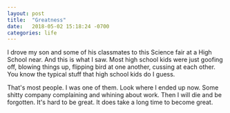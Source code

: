 ```yaml
---
layout: post
title:  "Greatness"
date:   2018-05-02 15:18:24 -0700
categories: life
---
```


I drove my son and some of his classmates to this Science fair at a High School near. And this is what I saw. Most high school kids were just goofing off, blowing things up, flipping bird at one another, cussing at each other. You know the typical stuff that high school kids do I guess. 

That's most people. I was one of them. Look where I ended up now. Some shitty company complaining and whining about work. Then I will die and be forgotten. It's hard to be great. It does take a long time to become great. 